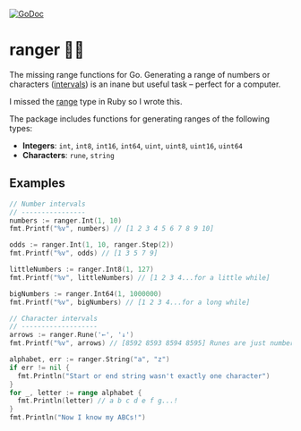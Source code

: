 [![GoDoc](https://godoc.org/github.com/qsymmachus/ranger?status.svg)](https://godoc.org/github.com/qsymmachus/ranger)

ranger 🧝‍♂️
=========

The missing range functions for Go. Generating a range of numbers or characters ([intervals](https://en.wikipedia.org/wiki/Interval_(mathematics))) is an inane but useful task – perfect for a computer. 

I missed the [range](https://ruby-doc.org/core-2.5.1/Range.html) type in Ruby so I wrote this.

The package includes functions for generating ranges of the following types:

* __Integers__: `int`, `int8`, `int16`, `int64`, `uint`, `uint8`, `uint16`, `uint64`
* __Characters__: `rune`, `string`

Examples
--------

```go
// Number intervals
// ----------------
numbers := ranger.Int(1, 10)
fmt.Printf("%v", numbers) // [1 2 3 4 5 6 7 8 9 10]

odds := ranger.Int(1, 10, ranger.Step(2))
fmt.Printf("%v", odds) // [1 3 5 7 9]

littleNumbers := ranger.Int8(1, 127)
fmt.Printf("%v", littleNumbers) // [1 2 3 4...for a little while]

bigNumbers := ranger.Int64(1, 1000000)
fmt.Printf("%v", bigNumbers) // [1 2 3 4...for a long while]

// Character intervals
// -------------------
arrows := ranger.Rune('←', '↓')
fmt.Printf("%v", arrows) // [8592 8593 8594 8595] Runes are just numbers

alphabet, err := ranger.String("a", "z")
if err != nil {
  fmt.Println("Start or end string wasn't exactly one character")
}
for _, letter := range alphabet {
  fmt.Println(letter) // a b c d e f g...!
}
fmt.Println("Now I know my ABCs!")
```

